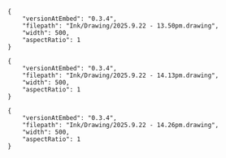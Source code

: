 
```handdrawn-ink
{
	"versionAtEmbed": "0.3.4",
	"filepath": "Ink/Drawing/2025.9.22 - 13.50pm.drawing",
	"width": 500,
	"aspectRatio": 1
}
```

```handdrawn-ink
{
	"versionAtEmbed": "0.3.4",
	"filepath": "Ink/Drawing/2025.9.22 - 14.13pm.drawing",
	"width": 500,
	"aspectRatio": 1
}
```

```handdrawn-ink
{
	"versionAtEmbed": "0.3.4",
	"filepath": "Ink/Drawing/2025.9.22 - 14.26pm.drawing",
	"width": 500,
	"aspectRatio": 1
}
```
